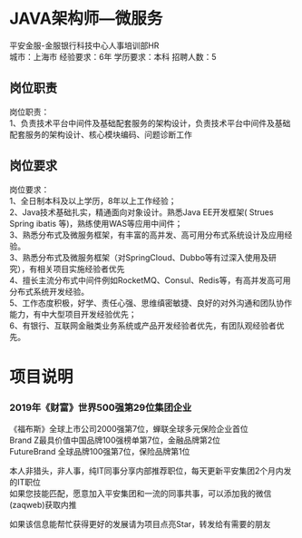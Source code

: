 # JAVA架构师—微服务
平安金服-金服银行科技中心人事培训部HR  
城市：上海市 经验要求：6年 学历要求：本科  招聘人数：5

## 岗位职责
岗位职责：   
1、负责技术平台中间件及基础配套服务的架构设计，负责技术平台中间件及基础配套服务的架构设计、核心模块编码、问题诊断工作

## 岗位要求
岗位要求：   
1、全日制本科及以上学历，8年以上工作经验；   
2、Java技术基础扎实，精通面向对象设计。熟悉Java EE开发框架( Strues Spring ibatis 等)，熟练使用WAS等应用中间件；   
3、熟悉分布式及微服务框架，有丰富的高并发、高可用分布式系统设计及应用经验。   
3、熟悉分布式及微服务框架（对SpringCloud、Dubbo等有过深入使用及研究），有相关项目实施经验者优先   
4、擅长主流分布式中间件例如RocketMQ、Consul、Redis等，有高并发高可用分布式系统开发经验。   
5、工作态度积极，好学、责任心强、思维缜密敏捷、良好的对外沟通和团队协作能力，有中大型项目开发经验优先；    
6、有银行、互联网金融类业务系统或产品开发经验者优先，有团队观经验者优先。

# 项目说明

### 2019年《财富》世界500强第29位集团企业
《福布斯》全球上市公司2000强第7位，蝉联全球多元保险企业首位  
Brand Z最具价值中国品牌100强榜单第7位，金融品牌第2位  
FutureBrand 全球品牌100强第7位，保险品牌第1位

本人非猎头，非人事，纯IT同事分享内部推荐职位，每天更新平安集团2个月内发的IT职位  
如果您技能匹配，愿意加入平安集团和一流的同事共事，可以添加我的微信(zaqweb)获取内推 

如果该信息能帮忙获得更好的发展请为项目点亮Star，转发给有需要的朋友




